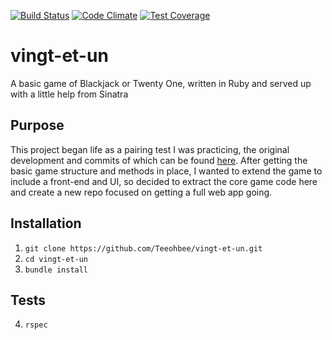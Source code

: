 [![Build Status](https://travis-ci.org/Teeohbee/vingt-et-un.svg?branch=master)](https://travis-ci.org/Teeohbee/vingt-et-un)
[![Code Climate](https://codeclimate.com/github/Teeohbee/vingt-et-un/badges/gpa.svg)](https://codeclimate.com/github/Teeohbee/vingt-et-un)
[![Test Coverage](https://codeclimate.com/github/Teeohbee/vingt-et-un/badges/coverage.svg)](https://codeclimate.com/github/Teeohbee/vingt-et-un/coverage)
# vingt-et-un

A basic game of Blackjack or Twenty One, written in Ruby and served up with a little help from Sinatra

## Purpose

This project began life as a pairing test I was practicing, the original development and commits of which can be found [here](https://github.com/Teeohbee/pairing-tests/tree/master/21s). After getting the basic game structure and methods in place, I wanted to extend the game to include a front-end and UI, so decided to extract the core game code here and create a new repo focused on getting a full web app going.

## Installation

1. `git clone https://github.com/Teeohbee/vingt-et-un.git`
2. `cd vingt-et-un`
3. `bundle install`

## Tests

4. `rspec`
